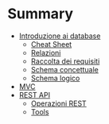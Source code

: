# Summary

- [Introduzione ai database](./01-chapter_1.md)
    - [Cheat Sheet](./02-cheat_sheet.md)
    - [Relazioni](./03-relationships.md)
    - [Raccolta dei requisiti](./04-requirements.md)
    - [Schema concettuale](./05-er_model.md)
    - [Schema logico](./06-logic.md)
    <!-- - [Playground](./playground.md) -->
- [MVC](./10-mvc.md)
- [REST API](./10-rest.md)
    - [Operazioni REST](./10-rest-op.md)
    - [Tools](./10-tools.md)
<!-- - [Frameworks](./20-index.md)
    - [Backend](./20-backend.md)
    - [Frontend](./20-frontend.md) -->
